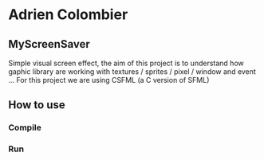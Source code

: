 # Adrien Colombier

## MyScreenSaver

Simple visual screen effect, the aim of this project is to understand how gaphic library are working with textures / sprites / pixel / window and event ...
For this project we are using CSFML (a C version of SFML) 

## How to use

### Compile

### Run
